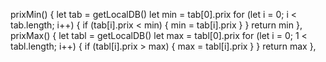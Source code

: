   prixMin() {
            let tab = getLocalDB()
            let min = tab[0].prix
            for (let i = 0; i < tab.length; i++) {
                if (tab[i].prix < min) {
                    min = tab[i].prix
                }
            }
            return min
        },
        prixMax() {
            let tabl = getLocalDB()
            let max = tabl[0].prix
            for (let i = 0; 1 < tabl.length; i++) {
                if (tabl[i].prix > max) {
                    max = tabl[i].prix
            }
            }
            return max
        },